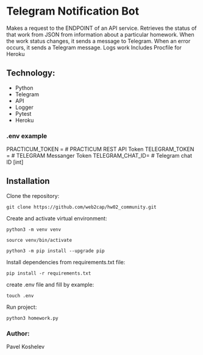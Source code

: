 
# Telegram Notification Bot

Makes a request to the ENDPOINT of an API service.
Retrieves the status of that work from JSON from information about a particular homework.
When the work status changes, it sends a message to Telegram.
When an error occurs, it sends a Telegram message.
Logs work
Includes Procfile for Heroku

## Technology:
 - Python
 - Telegram
 - API
 - Logger
 - Pytest
 - Heroku

### .env example

PRACTICUM_TOKEN = # PRACTICUM REST API Token
TELEGRAM_TOKEN = # TELEGRAM Messanger Token
TELEGRAM_CHAT_ID= # Telegram chat ID [int]

## Installation

Clone the repository:
```
git clone https://github.com/web2cap/hw02_community.git
```

Create and activate virtual environment:

```
python3 -m venv venv
```

```
source venv/bin/activate
```

```
python3 -m pip install --upgrade pip
```

Install dependencies from requirements.txt file:

```
pip install -r requirements.txt
```

create .env file and fill by example:
```
touch .env
```

Run project:

```
python3 homework.py
```

### Author:

Pavel Koshelev